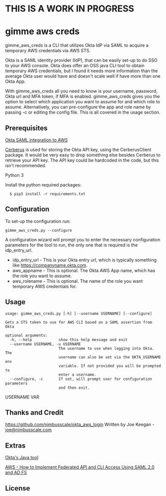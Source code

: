 # THIS IS A WORK IN PROGRESS
# gimme aws creds

gimme_aws_creds is a CLI that utilizes Okta IdP via SAML to acquire a temporary AWS credentials via AWS STS.

Okta is a SAML identity provider (IdP), that can be easily set-up to do SSO to your AWS console. Okta does offer an OSS java CLI tool to obtain temporary AWS credentials, but I found it needs more information than the average Okta user would have and doesn't scale well if have more than one Okta App.

With gimme_aws_creds all you need to know is your username, password, Okta url and MFA token, if MFA is enabled. gimme_aws_creds gives you the option to select which application you want to assume for and which role to assume. Alternatively, you can pre-configure the app and role name by passing -c or editing the config file. This is all covered in the usage section.


## Prerequisites

[Okta SAML integration to AWS](https://support.okta.com/help/articles/Knowledge_Article/Amazon-Web-Services-and-Okta-Integration-Guide?popup=true&retURL=%2Fhelp%2Fapex%2FKnowledgeArticleJson%3Fc%3DOkta_Documentation%3ATechnical_Documentation&p=101&inline=1)

[Cerberus](http://engineering.nike.com/cerberus/) is used for storing the Okta API key, using the CerberusClient package. It would be very easy to drop something else besides Cerberus to retrieve your API key. The API key could be hardcoded in the code, but this isn't recommended.

Python 3

Install the python required packages:
```
  $ pip3 install -r requirements.txt
```


## Configuration

To set-up the configuration run:
```
gimme_aws_creds.py --configure
```

A configuration wizard will prompt you to enter the necessary configuration parameters for the tool to run, the only one that is required is the idp_entry_url.

- idp_entry_url - This is your Okta entry url, which is typically something like https://companyname.okta.com.
- aws_appname - This is optional. The Okta AWS App name, which has the role you want to assume.
- aws_rolename - This is optional. The name of the role you want temporary AWS credentials for.


## Usage

```
usage: gimme_aws_creds.py [-h] [--username USERNAME] [--configure]

Gets a STS token to use for AWS CLI based on a SAML assertion from Okta

optional arguments:
  -h, --help            show this help message and exit
  --username USERNAME, -u USERNAME
                        The username to use when logging into Okta. The
                        username can also be set via the OKTA_USERNAME env
                        variable. If not provided you will be prompted to
                        enter a username.
  --configure, -c       If set, will prompt user for configuration parameters
                        and then exit.
```

USERNAME VAR
## Thanks and Credit
https://github.com/nimbusscale/okta_aws_login Written by Joe Keegan - joe@nimbusscale.com

## Extras

[Okta's Java tool](https://github.com/oktadeveloper/okta-aws-cli-assume-role)

[AWS - How to Implement Federated API and CLI Access Using SAML 2.0 and AD FS](https://aws.amazon.com/blogs/security/how-to-implement-federated-api-and-cli-access-using-saml-2-0-and-ad-fs/)

## License
